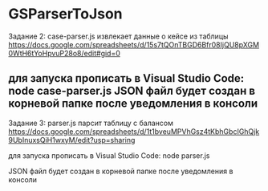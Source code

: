 # GSParserToJson
Задание 2:
case-parser.js извлекает данные о кейсе из таблицы
https://docs.google.com/spreadsheets/d/15s7tQOnTBGD6Bfr08IjQU8pXGM0WtH6tYoHpvuP28o8/edit#gid=0

для запуска прописать в Visual Studio Code:
node case-parser.js
JSON файл будет создан в корневой папке после уведомления в консоли
-------------------------------------------------------------------------------------------------------------------
Задание 3:
parser.js парсит таблицу с балансом
https://docs.google.com/spreadsheets/d/1t1bveuMPVhGsz4tKbhGbcIGhQjk9UbInuxsQiH1wxyM/edit?usp=sharing

для запуска прописать в Visual Studio Code:
node parser.js

JSON файл будет создан в корневой папке после уведомления в консоли
